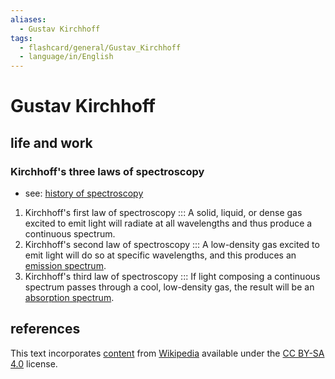 ```yaml
---
aliases:
  - Gustav Kirchhoff
tags:
  - flashcard/general/Gustav_Kirchhoff
  - language/in/English
---
```


# Gustav Kirchhoff

## life and work

### Kirchhoff's three laws of spectroscopy

- see: [history of spectroscopy](history%20of%20spectroscopy.md)

1. Kirchhoff's first law of spectroscopy ::: A solid, liquid, or dense gas excited to emit light will radiate at all wavelengths and thus produce a continuous spectrum. <!--SR:!2024-09-26,49,290!2024-08-11,15,290-->
2. Kirchhoff's second law of spectroscopy ::: A low-density gas excited to emit light will do so at specific wavelengths, and this produces an [emission spectrum](emission%20spectrum.md). <!--SR:!2024-09-07,30,270!2024-08-13,17,290-->
3. Kirchhoff's third law of spectroscopy ::: If light composing a continuous spectrum passes through a cool, low-density gas, the result will be an [absorption spectrum](absorption%20spectroscopy.md#absorption%20spectrum). <!--SR:!2024-08-09,13,290!2024-08-12,16,290-->

## references

This text incorporates [content](https://en.wikipedia.org/wiki/Gustav_Kirchhoff) from [Wikipedia](Wikipedia.md) available under the [CC BY-SA 4.0](https://creativecommons.org/licenses/by-sa/4.0/) license.
